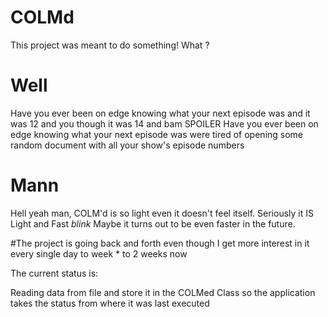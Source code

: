 # COLMd

This project was meant to do something!
What ?

# Well

Have you ever been on edge knowing what your next episode was  and it was 12 and you though it was 14 and bam SPOILER
Have you ever been on edge knowing what your next episode was were tired of opening some random document with all your show's episode numbers

# Mann

Hell yeah man, COLM'd is so light even it doesn't feel itself. Seriously it IS Light and Fast *blink* Maybe it turns out to be even faster in the future.

#The project is going back and forth even though I get more interest in it every single day to week * to 2 weeks now

The current status is:

Reading data from file and store it in the COLMed Class so the application takes the status from where it was last executed
